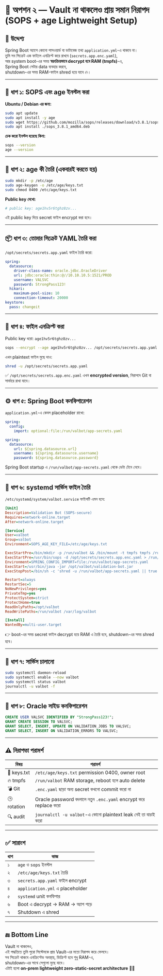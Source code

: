 # 🧩 অপশন ২ — Vault না থাকলেও প্রায় সমান নিরাপদ (SOPS + age Lightweight Setup)

## 🎯 উদ্দেশ্য
Spring Boot অ্যাপে কোনো পাসওয়ার্ড বা ডাটাবেজ তথ্য `application.yml`-এ থাকবে না।  
তুমি সব সিক্রেট এক ফাইলে এনক্রিপ্ট করে রাখবে (`secrets.app.enc.yaml`),  
আর system boot-এর সময় **স্বয়ংক্রিয়ভাবে decrypt হবে RAM (tmpfs)**-এ,  
Spring Boot সেটার data ব্যবহার করবে,  
shutdown-এর সময় RAM-ফাইল shred হয়ে যাবে 🔥।

---

## 🧰 ধাপ ১: SOPS এবং age ইনস্টল করা
**Ubuntu / Debian এর জন্য:**
```bash
sudo apt update
sudo apt install -y age
sudo wget https://github.com/mozilla/sops/releases/download/v3.8.1/sops_3.8.1_amd64.deb
sudo apt install ./sops_3.8.1_amd64.deb
```
**চেক করো ইনস্টল হয়েছে কিনা:**
```bash
sops --version
age --version
```

---

## 🔑 ধাপ ২: age কী তৈরি (একবারই করতে হয়)
```bash
sudo mkdir -p /etc/age
sudo age-keygen -o /etc/age/keys.txt
sudo chmod 0400 /etc/age/keys.txt
```
**Public key দেখো:**  
```bash
# public key: age1hv5r6tghz8zv...
```
এই public key দিয়ে secret ফাইল encrypt করা হবে।

---

## 📦 ধাপ ৩: তোমার সিক্রেট YAML তৈরি করা
`/opt/secrets/secrets.app.yaml` ফাইল তৈরি করো:
```yaml
spring:
  datasource:
    driver-class-name: oracle.jdbc.OracleDriver
    url: jdbc:oracle:thin:@//10.10.10.5:1521/PROD
    username: VALSVC
    password: StrongPass123!
  hikari:
    maximum-pool-size: 10
    connection-timeout: 20000
keystore:
  pass: changeit
```

---

## 🔐 ধাপ ৪: ফাইল এনক্রিপ্ট করা
Public key ধরো: `age1hv5r6tghz8zv...`
```bash
sops --encrypt --age age1hv5r6tghz8zv... /opt/secrets/secrets.app.yaml > /opt/secrets/secrets.app.enc.yaml
```
এখন plaintext ফাইল মুছে দাও:
```bash
shred -u /opt/secrets/secrets.app.yaml
```
✅ `/opt/secrets/secrets.app.enc.yaml` এখন **encrypted version**, নিরাপদে Git বা সার্ভারে রাখা যাবে।

---

## ⚙️ ধাপ ৫: Spring Boot কনফিগারেশন
`application.yml`-এ কেবল placeholder রাখো:
```yaml
spring:
  config:
    import: optional:file:/run/valbot/app-secrets.yaml

spring:
  datasource:
    url: ${spring.datasource.url}
    username: ${spring.datasource.username}
    password: ${spring.datasource.password}
```
Spring Boot startup এ `/run/valbot/app-secrets.yaml` থেকে ডেটা টেনে নেবে।

---

## 🧠 ধাপ ৬: systemd সার্ভিস ফাইল তৈরি
`/etc/systemd/system/valbot.service` ফাইলটি এমন হবে:
```ini
[Unit]
Description=Validation Bot (SOPS-secure)
Requires=network-online.target
After=network-online.target

[Service]
User=valbot
Group=valbot
Environment=SOPS_AGE_KEY_FILE=/etc/age/keys.txt

ExecStartPre=/bin/mkdir -p /run/valbot && /bin/mount -t tmpfs tmpfs /run/valbot
ExecStartPre=/usr/bin/sops -d /opt/secrets/secrets.app.enc.yaml > /run/valbot/app-secrets.yaml
Environment=SPRING_CONFIG_IMPORT=file:/run/valbot/app-secrets.yaml
ExecStart=/usr/bin/java -jar /opt/valbot/validation-bot.jar
ExecStopPost=/bin/sh -c 'shred -u /run/valbot/app-secrets.yaml || true'

Restart=always
RestartSec=5
NoNewPrivileges=yes
PrivateTmp=yes
ProtectSystem=strict
ProtectHome=true
ReadOnlyPaths=/opt/valbot
ReadWritePaths=/run/valbot /var/log/valbot

[Install]
WantedBy=multi-user.target
```
👉 boot-এর সময় secret ফাইল decrypt হয়ে RAM এ তৈরি হবে, shutdown-এর সময় shred হবে।

---

## 🔎 ধাপ ৭: সার্ভিস চালানো
```bash
sudo systemctl daemon-reload
sudo systemctl enable --now valbot
sudo systemctl status valbot
journalctl -u valbot -f
```

---

## 🧱 ধাপ ৮: Oracle সাইড কনফিগারেশন
```sql
CREATE USER VALSVC IDENTIFIED BY "StrongPass123!";
GRANT CREATE SESSION TO VALSVC;
GRANT SELECT, INSERT, UPDATE ON VALIDATION_JOBS TO VALSVC;
GRANT SELECT, INSERT ON VALIDATION_ERRORS TO VALSVC;
```

---

## ⚠️ নিরাপত্তা পরামর্শ
| বিষয় | পরামর্শ |
|------|----------|
| 🔐 keys.txt | `/etc/age/keys.txt` permission 0400, owner root |
| 🔥 tmpfs | `/run/valbot` RAM storage, reboot হলে auto delete |
| 💣 Git | `.enc.yaml` ছাড়া অন্য secret কখনো commit করো না |
| 🕒 rotation | Oracle password বদলালে নতুন `.enc.yaml` encrypt করে replace করো |
| 🔍 audit | `journalctl -u valbot`-এ কোনো plaintext leak নেই তা যাচাই করো |

---

## ✅ সারাংশ
| ধাপ | কাজ |
|-----|-----|
| ১ | `age` ও `sops` ইনস্টল |
| ২ | `/etc/age/keys.txt` তৈরি |
| ৩ | `secrets.app.yaml` ফাইল encrypt |
| ৪ | `application.yml` এ placeholder |
| ৫ | `systemd` unit কনফিগার |
| ৬ | Boot এ decrypt → RAM → অ্যাপ পড়ে |
| ৭ | Shutdown এ shred |

---

## 🔚 Bottom Line
Vault না থাকলেও,  
এই পদ্ধতিতে তুমি পুরো সিস্টেমকে প্রায় Vault-এর মতো নিরাপদ করে ফেলবে।  
সব সিক্রেট থাকবে এনক্রিপ্টেড অবস্থায়, ডিক্রিপ্ট হবে শুধু RAM-এ,  
shutdown-এর সাথে সেগুলো মুছে যাবে।  
এটাই হলো **on-prem lightweight zero-static-secret architecture** 🔐🚀
